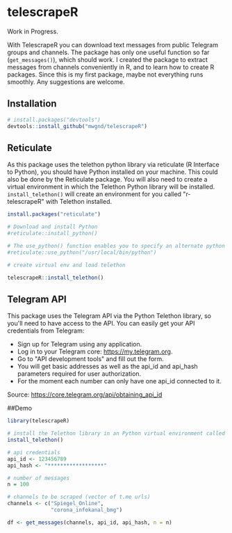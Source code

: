 # telescrapeR
Work in Progress.

With TelescrapeR you can download text messages from public Telegram groups and channels. The package has only one useful function so far (`get_messages()`), which should work. I created the package to extract messages from channels conveniently in R, and to learn how to create R packages. Since this is my first package, maybe not everything runs smoothly. Any suggestions are welcome.


## Installation

``` r
# install.packages("devtools")
devtools::install_github("mwgnd/telescrapeR")
```
## Reticulate
As this package uses the telethon python library via reticulate (R Interface to Python), you should have Python installed on your machine. This could also be done by the Reticulate package. You will also need to create a virtual environment in which the Telethon Python library will be installed. `install_telethon()` will create an environment for you called "r-telescrapeR" with Telethon installed.

```r
install.packages("reticulate")

# Download and install Python
#reticulate::install_python()

# The use_python() function enables you to specify an alternate python
#reticulate::use_python("/usr/local/bin/python")

# create virtual env and load telethon

telescrapeR::install_telethon()

```


## Telegram API
This package uses the Telegram API via the Python Telethon library, so you'll need to have access to the API. You can easily get your API credentials from Telegram: 
* Sign up for Telegram using any application.
* Log in to your Telegram core: https://my.telegram.org.
* Go to "API development tools" and fill out the form.
* You will get basic addresses as well as the api_id and api_hash parameters required for user authorization.
* For the moment each number can only have one api_id connected to it.

Source: https://core.telegram.org/api/obtaining_api_id

##Demo

``` r
library(telescrapeR)

# install the Telethon library in an Python virtual environment called "r-telescrapeR"
install_telethon()

# api credentials
api_id <- 123456789
api_hash <- "******************"

# number of messages
n = 100

# channels to be scraped (vector of t.me urls)
channels <- c("Spiegel_Online",
              "corona_infokanal_bmg")

df <- get_messages(channels, api_id, api_hash, n = n)

```
